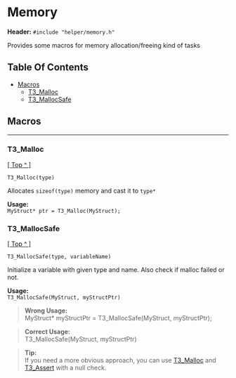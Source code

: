 # Memory
**Header:** `#include "helper/memory.h"`

Provides some macros for memory allocation/freeing kind of tasks

## Table Of Contents
* [Macros](#macros--functions)
    * [T3_Malloc](#t3_malloc)
    * [T3_MallocSafe](#t3_malloc_secure)

## Macros
***
### T3_Malloc
[[ Top ^ ]](#table-of-contents)
```
T3_Malloc(type)
```
Allocates `sizeof(type)` memory and cast it to `type*`

**Usage:**   
`MyStruct* ptr = T3_Malloc(MyStruct);`


### T3_MallocSafe
[[ Top ^ ]](#table-of-contents)
```
T3_MallocSafe(type, variableName) 
```
Initialize a variable with given type and name. Also check if malloc failed or not. 

**Usage:**   
`T3_MallocSafe(MyStruct, myStructPtr)`

>**Wrong Usage:**    
> MyStruct* myStructPtr = T3_MallocSafe(MyStruct, myStructPtr);   

>**Correct Usage:**    
> T3_MallocSafe(MyStruct, myStructPtr)

>**Tip:**    
> If you need a more obvious approach, you can use 
> [T3_Malloc](#t3_malloc) and [T3_Assert](logging.md#t3_assert) 
> with a null check.